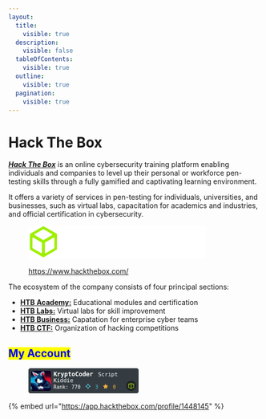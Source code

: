 ```yaml
---
layout:
  title:
    visible: true
  description:
    visible: false
  tableOfContents:
    visible: true
  outline:
    visible: true
  pagination:
    visible: true
---
```


# Hack The Box

[_**Hack The Box**_](https://www.hackthebox.com/) is an online cybersecurity training platform enabling individuals and companies to level up their personal or workforce pen-testing skills through a fully gamified and captivating learning environment.

It offers a variety of services in pen-testing for individuals, universities, and businesses, such as virtual labs, capacitation for academics and industries, and official certification in cybersecurity.

<figure><img src="../../.gitbook/assets/logo-htb.svg" alt=""><figcaption><p><a href="https://www.hackthebox.com/">https://www.hackthebox.com/</a></p></figcaption></figure>

The ecosystem of the company consists of four principal sections:

* [**HTB Academy:**](https://academy.hackthebox.com/) Educational modules and certification
* [**HTB Labs:**](https://app.hackthebox.com/login?redirect=%2Fhome)  Virtual labs for skill improvement
* [**HTB Business:**](https://www.hackthebox.com/business/contact-us) Capatation for enterprise cyber teams
* [**HTB CTF:**](https://ctf.hackthebox.com/) Organization of hacking competitions

## <mark style="color:blue;">My Account</mark>

<figure><img src="../../.gitbook/assets/image (4) (1) (1) (1) (1).png" alt=""><figcaption></figcaption></figure>

{% embed url="https://app.hackthebox.com/profile/1448145" %}
